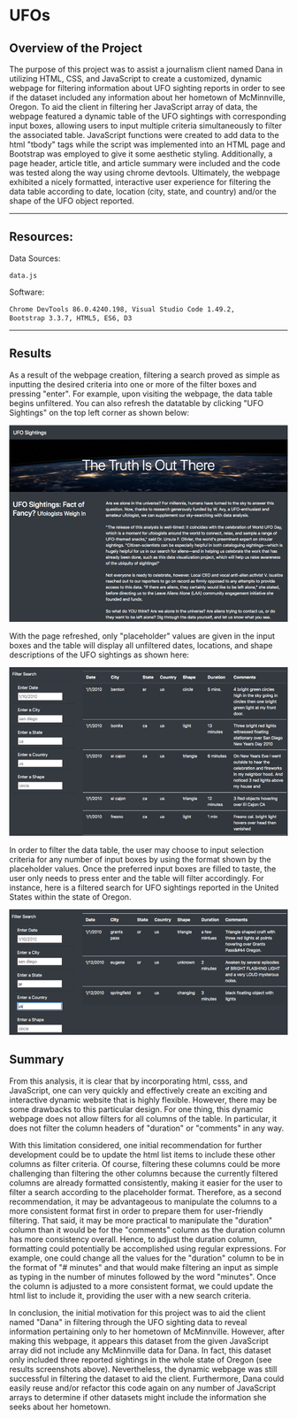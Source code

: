 # UFOs

## Overview of the Project

The purpose of this project was to assist a journalism client named Dana in utilizing HTML, CSS, and JavaScript to create a customized, dynamic webpage for filtering information about UFO sighting reports in order to see if the dataset included any information about her hometown of McMinnville, Oregon.  To aid the client in filtering her JavaScript array of data, the webpage featured a dynamic table of the UFO sightings with corresponding input boxes, allowing users to input multiple criteria simultaneously to filter the associated table.  JavaScript functions were created to add data to the html "tbody" tags while the script was implemented into an HTML page and Bootstrap was employed to give it some aesthetic styling.  Additionally, a page header, article title, and article summary were included and the code was tested along the way using chrome devtools.  Ultimately, the webpage exhibited a nicely formatted, interactive user experience for filtering the data table according to date, location (city, state, and country) and/or the shape of the UFO object reported.

---------------------------------------------
## Resources:

Data Sources: 

    data.js

Software: 

    Chrome DevTools 86.0.4240.198, Visual Studio Code 1.49.2,
    Bootstrap 3.3.7, HTML5, ES6, D3

---------------------------------------------

## Results

As a result of the webpage creation, filtering a search proved as simple as inputting the desired criteria into one or more of the filter boxes and pressing "enter".  For example, upon visiting the webpage, the data table begins unfiltered.  You can also refresh the datatable by clicking "UFO Sightings" on the top left corner as shown below:

![](Resources/refresh_btn.png)


With the page refreshed, only "placeholder" values are given in the input boxes and the table will display all unfiltered dates, locations, and shape descriptions of the UFO sightings as shown here:

![](Resources/unfiltered.png)

In order to filter the data table, the user may choose to input selection criteria for any number of input boxes by using the format shown by the placeholder values.  Once the preferred input boxes are filled to taste, the user only needs to press enter and the table will filter accordingly.  For instance, here is a filtered search for UFO sightings reported in the United States within the state of Oregon.

![](Resources/Oregon_us.png)


## Summary

From this analysis, it is clear that by incorporating html, csss, and JavaScript, one can very quickly and effectively create an exciting and interactive dynamic website that is highly flexible.  However, there may be some drawbacks to this particular design.  For one thing, this dynamic webpage does not allow filters for all columns of the table.  In particular, it does not filter the column headers of "duration" or "comments" in any way.  

With this limitation considered, one initial recommendation for further development could be to update the html list items to include these other columns as filter criteria.  Of course, filtering these columns could be more challenging than filtering the other columns because the currently filtered columns are already formatted consistently, making it easier for the user to filter a search according to the placeholder format.  Therefore, as a second recommendation, it may be advantageous to manipulate the columns to a more consistent format first in order to prepare them for user-friendly filtering.  That said, it may be more practical to manipulate the "duration" column than it would be for the "comments" column as the duration column has more consistency overall.  Hence, to adjust the duration column, formatting could potentially be accomplished using regular expressions.  For example, one could change all the values for the "duration" column to be in the format of "# minutes" and that would make filtering an input as simple as typing in the number of minutes followed by the word "minutes".  Once the column is adjusted to a more consistent format, we could update the html list to include it, providing the user with a new search criteria.

In conclusion, the initial motivation for this project was to aid the client named "Dana" in filtering through the UFO sighting data to reveal information pertaining only to her hometown of McMinnville.  However, after making this webpage, it appears this dataset from the given JavaScript array did not include any McMinnville data for Dana.  In fact, this dataset only included three reported sightings in the whole state of Oregon (see results screenshots above).  Nevertheless, the dynamic webpage was still successful in filtering the dataset to aid the client.  Furthermore, Dana could easily reuse and/or refactor this code again on any number of JavaScript arrays to determine if other datasets might include the information she seeks about her hometown.